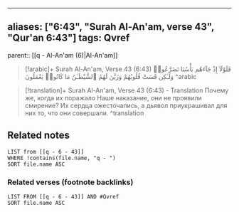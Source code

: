 
---
aliases: ["6:43", "Surah Al-An'am, verse 43", "Qur'an 6:43"]
tags: Qvref
---

parent:: [[q - Al-An'am (6)|Al-An'am]]

> [!arabic]+ Surah Al-An'am, Verse 43 (6:43)
> <span class="quran-arabic">فَلَوْلَآ إِذْ جَآءَهُم بَأْسُنَا تَضَرَّعُوا۟ وَلَـٰكِن قَسَتْ قُلُوبُهُمْ وَزَيَّنَ لَهُمُ ٱلشَّيْطَـٰنُ مَا كَانُوا۟ يَعْمَلُونَ</span>
^arabic

> [!translation]+ Surah Al-An'am, Verse 43 (6:43) - Translation
> Почему же, когда их поражало Наше наказание, они не проявили смирение? Их сердца ожесточались, а дьявол приукрашивал для них то, что они совершали.
^translation



## Related notes
```dataview
LIST from [[q - 6 - 43]]
WHERE !contains(file.name, "q - ")
SORT file.name ASC
```

### Related verses (footnote backlinks)
```dataview
LIST FROM [[q - 6 - 43]] AND #Qvref
SORT file.name ASC
```

